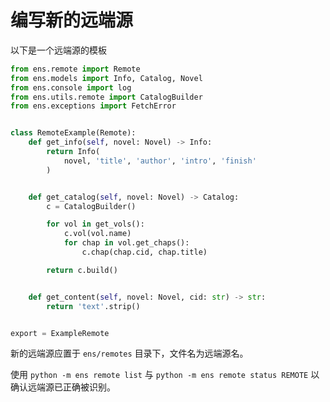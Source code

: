 # 编写新的远端源
以下是一个远端源的模板

```python
from ens.remote import Remote
from ens.models import Info, Catalog, Novel
from ens.console import log
from ens.utils.remote import CatalogBuilder
from ens.exceptions import FetchError


class RemoteExample(Remote):
    def get_info(self, novel: Novel) -> Info:
        return Info(
            novel, 'title', 'author', 'intro', 'finish'
        )


    def get_catalog(self, novel: Novel) -> Catalog:
        c = CatalogBuilder()

        for vol in get_vols():
            c.vol(vol.name)
            for chap in vol.get_chaps():
                c.chap(chap.cid, chap.title)

        return c.build()


    def get_content(self, novel: Novel, cid: str) -> str:
        return 'text'.strip()


export = ExampleRemote
```

新的远端源应置于 `ens/remotes` 目录下，文件名为远端源名。

使用 `python -m ens remote list` 与 `python -m ens remote status REMOTE` 以确认远端源已正确被识别。
